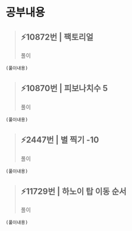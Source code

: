 # 공부내용 


> ⚡10872번 | 팩토리얼
> ------------
>  풀이
```
(풀이내용)
```
> ⚡10870번 | 피보나치수 5
> ------------
>  풀이
```
(풀이내용)
```
> ⚡2447번 | 별 찍기 -10
> ------------
>  풀이
```
(풀이내용)
```
> ⚡11729번 | 하노이 탑 이동 순서
> ------------
>  풀이
```
(풀이내용)
```
